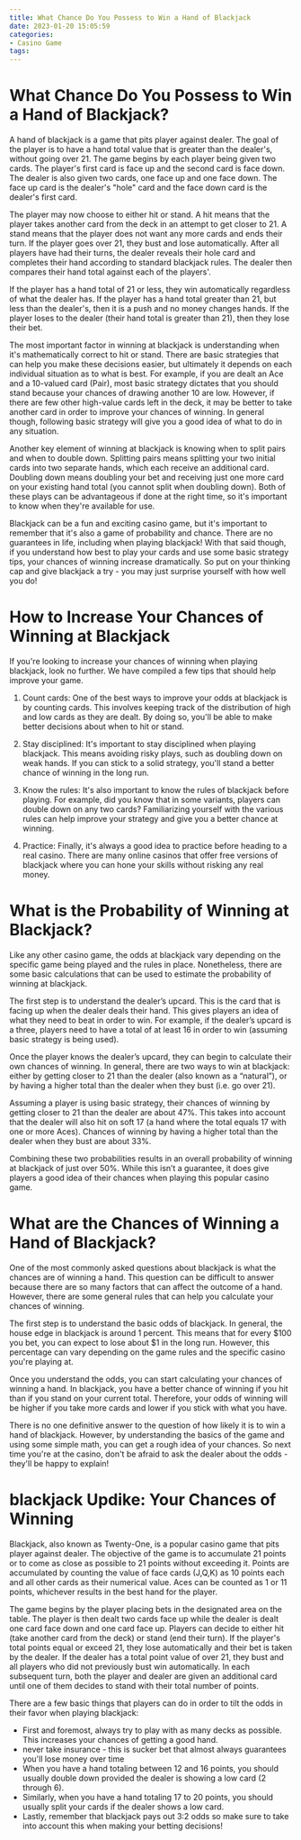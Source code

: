 ```yaml
---
title: What Chance Do You Possess to Win a Hand of Blackjack 
date: 2023-01-20 15:05:59
categories:
- Casino Game
tags:
---
```



#  What Chance Do You Possess to Win a Hand of Blackjack? 

A hand of blackjack is a game that pits player against dealer. The goal of the player is to have a hand total value that is greater than the dealer's, without going over 21. The game begins by each player being given two cards. The player's first card is face up and the second card is face down. The dealer is also given two cards, one face up and one face down. The face up card is the dealer's "hole" card and the face down card is the dealer's first card. 

The player may now choose to either hit or stand. A hit means that the player takes another card from the deck in an attempt to get closer to 21. A stand means that the player does not want any more cards and ends their turn. If the player goes over 21, they bust and lose automatically. After all players have had their turns, the dealer reveals their hole card and completes their hand according to standard blackjack rules. The dealer then compares their hand total against each of the players'. 

If the player has a hand total of 21 or less, they win automatically regardless of what the dealer has. If the player has a hand total greater than 21, but less than the dealer's, then it is a push and no money changes hands. If the player loses to the dealer (their hand total is greater than 21), then they lose their bet. 

The most important factor in winning at blackjack is understanding when it's mathematically correct to hit or stand. There are basic strategies that can help you make these decisions easier, but ultimately it depends on each individual situation as to what is best. For example, if you are dealt an Ace and a 10-valued card (Pair), most basic strategy dictates that you should stand because your chances of drawing another 10 are low. However, if there are few other high-value cards left in the deck, it may be better to take another card in order to improve your chances of winning. In general though, following basic strategy will give you a good idea of what to do in any situation. 

Another key element of winning at blackjack is knowing when to split pairs and when to double down. Splitting pairs means splitting your two initial cards into two separate hands, which each receive an additional card. Doubling down means doubling your bet and receiving just one more card on your existing hand total (you cannot split when doubling down). Both of these plays can be advantageous if done at the right time, so it's important to know when they're available for use. 

Blackjack can be a fun and exciting casino game, but it's important to remember that it's also a game of probability and chance. There are no guarantees in life, including when playing blackjack! With that said though, if you understand how best to play your cards and use some basic strategy tips, your chances of winning increase dramatically. So put on your thinking cap and give blackjack a try - you may just surprise yourself with how well you do!

#  How to Increase Your Chances of Winning at Blackjack 

If you're looking to increase your chances of winning when playing blackjack, look no further. We have compiled a few tips that should help improve your game.

1. Count cards: One of the best ways to improve your odds at blackjack is by counting cards. This involves keeping track of the distribution of high and low cards as they are dealt. By doing so, you'll be able to make better decisions about when to hit or stand.

2. Stay disciplined: It's important to stay disciplined when playing blackjack. This means avoiding risky plays, such as doubling down on weak hands. If you can stick to a solid strategy, you'll stand a better chance of winning in the long run.

3. Know the rules: It's also important to know the rules of blackjack before playing. For example, did you know that in some variants, players can double down on any two cards? Familiarizing yourself with the various rules can help improve your strategy and give you a better chance at winning.

4. Practice: Finally, it's always a good idea to practice before heading to a real casino. There are many online casinos that offer free versions of blackjack where you can hone your skills without risking any real money.

#  What is the Probability of Winning at Blackjack? 
Like any other casino game, the odds at blackjack vary depending on the specific game being played and the rules in place. Nonetheless, there are some basic calculations that can be used to estimate the probability of winning at blackjack.

The first step is to understand the dealer’s upcard. This is the card that is facing up when the dealer deals their hand. This gives players an idea of what they need to beat in order to win. For example, if the dealer’s upcard is a three, players need to have a total of at least 16 in order to win (assuming basic strategy is being used).

Once the player knows the dealer’s upcard, they can begin to calculate their own chances of winning. In general, there are two ways to win at blackjack: either by getting closer to 21 than the dealer (also known as a “natural”), or by having a higher total than the dealer when they bust (i.e. go over 21).

Assuming a player is using basic strategy, their chances of winning by getting closer to 21 than the dealer are about 47%. This takes into account that the dealer will also hit on soft 17 (a hand where the total equals 17 with one or more Aces). Chances of winning by having a higher total than the dealer when they bust are about 33%. 

Combining these two probabilities results in an overall probability of winning at blackjack of just over 50%. While this isn’t a guarantee, it does give players a good idea of their chances when playing this popular casino game.

#  What are the Chances of Winning a Hand of Blackjack? 

One of the most commonly asked questions about blackjack is what the chances are of winning a hand. This question can be difficult to answer because there are so many factors that can affect the outcome of a hand. However, there are some general rules that can help you calculate your chances of winning.

The first step is to understand the basic odds of blackjack. In general, the house edge in blackjack is around 1 percent. This means that for every $100 you bet, you can expect to lose about $1 in the long run. However, this percentage can vary depending on the game rules and the specific casino you're playing at.

Once you understand the odds, you can start calculating your chances of winning a hand. In blackjack, you have a better chance of winning if you hit than if you stand on your current total. Therefore, your odds of winning will be higher if you take more cards and lower if you stick with what you have.

There is no one definitive answer to the question of how likely it is to win a hand of blackjack. However, by understanding the basics of the game and using some simple math, you can get a rough idea of your chances. So next time you're at the casino, don't be afraid to ask the dealer about the odds - they'll be happy to explain!

#  blackjack Updike: Your Chances of Winning

Blackjack, also known as Twenty-One, is a popular casino game that pits player against dealer. The objective of the game is to accumulate 21 points or to come as close as possible to 21 points without exceeding it. Points are accumulated by counting the value of face cards (J,Q,K) as 10 points each and all other cards as their numerical value. Aces can be counted as 1 or 11 points, whichever results in the best hand for the player.

The game begins by the player placing bets in the designated area on the table. The player is then dealt two cards face up while the dealer is dealt one card face down and one card face up. Players can decide to either hit (take another card from the deck) or stand (end their turn). If the player's total points equal or exceed 21, they lose automatically and their bet is taken by the dealer. If the dealer has a total point value of over 21, they bust and all players who did not previously bust win automatically. In each subsequent turn, both the player and dealer are given an additional card until one of them decides to stand with their total number of points.

There are a few basic things that players can do in order to tilt the odds in their favor when playing blackjack: 

- First and foremost, always try to play with as many decks as possible. This increases your chances of getting a good hand. 
- never take insurance - this is sucker bet that almost always guarantees you'll lose money over time 
- When you have a hand totaling between 12 and 16 points, you should usually double down provided the dealer is showing a low card (2 through 6). 
- Similarly, when you have a hand totaling 17 to 20 points, you should usually split your cards if the dealer shows a low card. 
- Lastly, remember that blackjack pays out 3:2 odds so make sure to take into account this when making your betting decisions!